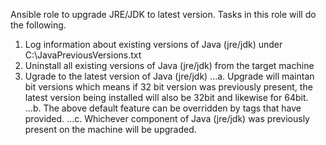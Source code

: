 Ansible role to upgrade JRE/JDK to latest version. Tasks in this role will do the following.

1. Log information about existing versions of Java (jre/jdk) under C:\JavaPreviousVersions.txt
2. Uninstall all existing versions of Java (jre/jdk) from the target machine
3. Ugrade to the latest version of Java (jre/jdk)
  ...a. Upgrade will maintan bit versions which means if 32 bit version was previously present, the latest version being installed will also be 32bit and likewise for 64bit.
  ...b. The above default feature can be overridden by tags that have provided.
  ...c. Whichever component of Java (jre/jdk) was previously present on the machine will be upgraded.
